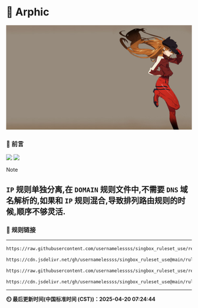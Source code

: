 
# 🧸 Arphic
![](https://raw.githubusercontent.com/usernamelessss/picture-bed/main/images/202504042256831.jpg)
### 📣 前言
![](https://shields.io/badge/-移除重复规则-ff69b4) ![](https://shields.io/badge/-IP&nbsp;规则单独存放不与&nbsp;DOMAIN&nbsp;等混合-green)
> [!NOTE]
**`IP` 规则单独分离,在 `DOMAIN` 规则文件中,不需要 `DNS` 域名解析的,如果和 `IP` 规则混合,导致排列路由规则的时候,顺序不够灵活.**
---

###  🔗 规则链接
---

```url
https://raw.githubusercontent.com/usernamelessss/singbox_ruleset_use/refs/heads/main/rule/Arphic/Arphic_No_IP.json
```

```url
https://cdn.jsdelivr.net/gh/usernamelessss/singbox_ruleset_use@main/rule/Arphic/Arphic_No_IP.json
```

```url
https://raw.githubusercontent.com/usernamelessss/singbox_ruleset_use/refs/heads/main/rule/Arphic/Arphic_No_IP.srs
```

```url
https://cdn.jsdelivr.net/gh/usernamelessss/singbox_ruleset_use@main/rule/Arphic/Arphic_No_IP.srs
```

---
**⏲️ 最后更新时间(中国标准时间 (CST))：2025-04-20 07:24:44**